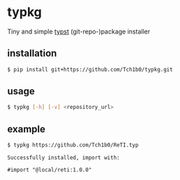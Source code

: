 # typkg

Tiny and simple [typst](https://github.com/typst/typst) (git-repo-)package installer

## installation

```sh
$ pip install git+https://github.com/Tch1b0/typkg.git
```

## usage

```sh
$ typkg [-h] [-v] <repository_url>
```

## example

```sh
$ typkg https://github.com/Tch1b0/ReTI.typ
```

```
Successfully installed, import with:

#import "@local/reti:1.0.0"
```
